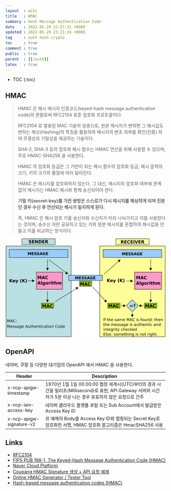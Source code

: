 ```yaml
---
layout  : wiki
title   : HMAC
summary : Hash Message Authentication Code
date    : 2022-05-29 22:57:32 +0900
updated : 2022-05-29 23:21:24 +0900
tag     : auth hash crypto
toc     : true
comment : true
public  : true
parent  : [[/auth]]
latex   : true
---
```

* TOC
{:toc}

## HMAC

> HMAC 은 해시 메시지 인증코드(keyed-hash message authentication code)의 준말로써 RFC2104 표준 암호화 프로토콜이다.
> 
> RFC2104  로 발표된 MAC 기술의 일종으로, 원본 메시지가 변하면 그 해시값도 변하는 해싱(Hashing)의 특징을 활용하여 메시지의 변조 여부를 확인(인증) 하여 무결성과 기밀성을 제공하는 기술이다.
> 
> SHA-2, SHA-3 등의 암호화 해시 함수는 HMAC 연산을 위해 사용할 수 있으며, 주로 HMAC-SHA256 을 사용한다.
> 
> HMAC 의 암호화 등급은 그 기반이 되는 해시 함수의 암호화 등급, 해시 출력의 크기, 키의 크기와 품질에 따라 달라진다.
>
> HMAC 은 메시지를 암호화하지 않는다. 그 대신, 메시지의 암호화 여부에 관계 없이 메시지는 HMAC 해시와 함께 송신되어야 한다. 
> 
> __기밀 키(secret-key)를 가진 쌍방은 스스로가 다시 메시지를 해싱하게 되며 진본인 경우 수신 후 연산되는 해시가 일치하게 된다.__
> 
> 즉, HMAC 은 해시 암호 키를 송신자와 수신자가 미리 나눠가지고 이를 사용한다는 것이며, 송수신 자만 공유하고 있는 키와 원본 메시지를 혼합하여 해시값을 만들고 이를 비교하는 방식이다.

![](/resource/wiki/auth-hmac/hmac.png)

## OpenAPI

네이버, 쿠팡 등 다양한 대기업의 OpenAPI 에서 HMAC 을 사용한다.

| Header  | Description  |
|----------------|-----------|
| x-ncp-apigw-timestamp | 1970년 1월 1일 00:00:00 협정 세계시(UTC)부터의 경과 시간을 밀리초(Millisecond)로 표현, API Gateway 서버와 시간 차가 5분 이상 나는 경우 유효하지 않은 요청으로 간주    |
| x-ncp-iam-access-key | 네이버 클라우드 플랫폼 포털 또는 Sub Account에서 발급받은 Access Key ID      |
| x-ncp-apigw-signature-v2 | 위 예제의 Body를 Access Key ID와 맵핑되는 Secret Key로 암호화한 서명, HMAC 암호화 알고리즘은 HmacSHA256 사용  |

## Links

- [RFC2104](https://www.rfc-editor.org/rfc/rfc2104.txt)
- [FIPS PUB 198-1, The Keyed-Hash Message Authentication Code (HMAC)](https://csrc.nist.gov/csrc/media/publications/fips/198/1/final/documents/fips-198-1_final.pdf)
- [Naver Cloud Platform](https://api.ncloud-docs.com/docs/busines-application-workplace-emp-v2)
- [Coupang HMAC Signature 생성 + API 요청 예제](https://developers.coupangcorp.com/hc/ko/articles/360033461914-HMAC-Signature-%EC%83%9D%EC%84%B1)
- [Online HMAC Generator / Tester Tool](https://codebeautify.org/hmac-generator)
- [Hash-based message authentication codes (HMAC)](https://cryptography.io/en/latest/hazmat/primitives/mac/hmac/)